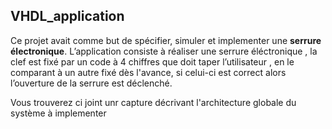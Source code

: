 ## VHDL_application

Ce projet avait comme but de spécifier, simuler et implementer une **serrure électronique**.
L’application consiste à réaliser une serrure éléctronique , la clef est fixé par un code à 4 chiffres que doit taper l’utilisateur , en le comparant à un autre fixé dès l'avance, si celui-ci est correct alors l’ouverture de la serrure est déclenché.

Vous trouverez ci joint unr capture décrivant l'architecture globale du système à implementer
